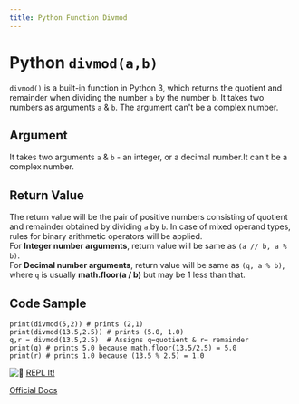 ```yaml
---
title: Python Function Divmod
---
```

# Python `divmod(a,b)`

`divmod()` is a built-in function in Python 3, which returns the quotient and remainder when dividing the number `a` by the number `b`. It takes two numbers as arguments `a` & `b`. The argument can't be a complex number.

## Argument

It takes two arguments `a` & `b` - an integer, or a decimal number.It can't be a complex number.

## Return Value

The return value will be the pair of positive numbers consisting of quotient and remainder obtained by dividing `a` by `b`. In case of mixed operand types, rules for binary arithmetic operators will be applied.  
For **Integer number arguments**, return value will be same as `(a // b, a % b)`.  
For **Decimal number arguments**, return value will be same as `(q, a % b)`, where `q` is usually **math.floor(a / b)** but may be 1 less than that.

## Code Sample

    print(divmod(5,2)) # prints (2,1)
    print(divmod(13.5,2.5)) # prints (5.0, 1.0)
    q,r = divmod(13.5,2.5)  # Assigns q=quotient & r= remainder
    print(q) # prints 5.0 because math.floor(13.5/2.5) = 5.0
    print(r) # prints 1.0 because (13.5 % 2.5) = 1.0

![:rocket:](https://forum.freecodecamp.com/images/emoji/emoji_one/rocket.png?v=3 ":rocket:") <a href='https://repl.it/FGLK/0' target='_blank' rel='nofollow'>REPL It!</a>

<a href='https://docs.python.org/3/library/functions.html#divmod' target='_blank' rel='nofollow'>Official Docs</a>